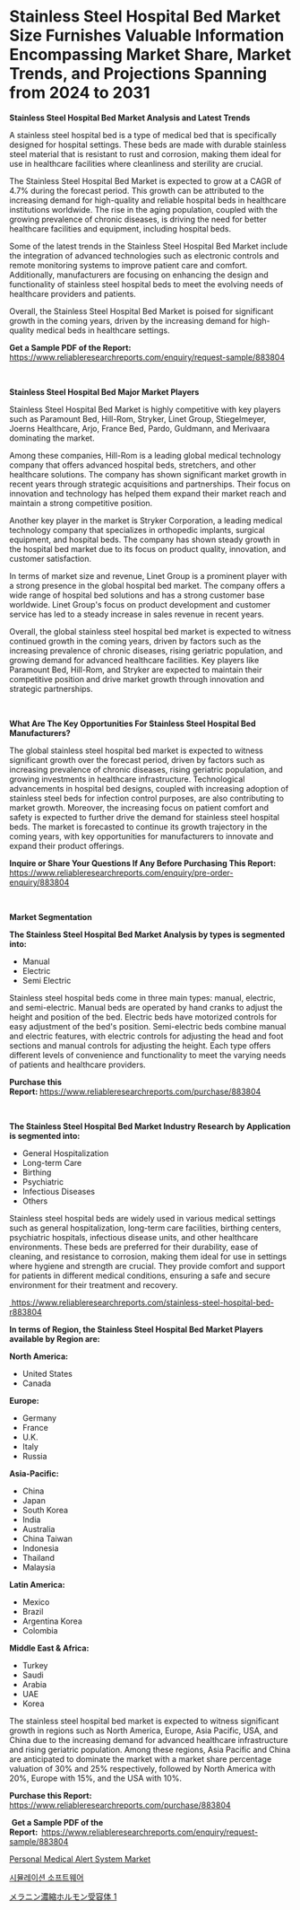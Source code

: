 <p><h1>Stainless Steel Hospital Bed Market Size Furnishes Valuable Information Encompassing Market Share, Market Trends, and Projections Spanning from 2024 to 2031</h1></p><p><strong>Stainless Steel Hospital Bed Market Analysis and Latest Trends</strong></p>
<p><p>A stainless steel hospital bed is a type of medical bed that is specifically designed for hospital settings. These beds are made with durable stainless steel material that is resistant to rust and corrosion, making them ideal for use in healthcare facilities where cleanliness and sterility are crucial.</p><p>The Stainless Steel Hospital Bed Market is expected to grow at a CAGR of 4.7% during the forecast period. This growth can be attributed to the increasing demand for high-quality and reliable hospital beds in healthcare institutions worldwide. The rise in the aging population, coupled with the growing prevalence of chronic diseases, is driving the need for better healthcare facilities and equipment, including hospital beds.</p><p>Some of the latest trends in the Stainless Steel Hospital Bed Market include the integration of advanced technologies such as electronic controls and remote monitoring systems to improve patient care and comfort. Additionally, manufacturers are focusing on enhancing the design and functionality of stainless steel hospital beds to meet the evolving needs of healthcare providers and patients.</p><p>Overall, the Stainless Steel Hospital Bed Market is poised for significant growth in the coming years, driven by the increasing demand for high-quality medical beds in healthcare settings.</p></p>
<p><strong>Get a Sample PDF of the Report:&nbsp;</strong> <a href="https://www.reliableresearchreports.com/enquiry/request-sample/883804">https://www.reliableresearchreports.com/enquiry/request-sample/883804</a></p>
<p>&nbsp;</p>
<p><strong>Stainless Steel Hospital Bed Major Market Players</strong></p>
<p><p>Stainless Steel Hospital Bed Market is highly competitive with key players such as Paramount Bed, Hill-Rom, Stryker, Linet Group, Stiegelmeyer, Joerns Healthcare, Arjo, France Bed, Pardo, Guldmann, and Merivaara dominating the market.</p><p>Among these companies, Hill-Rom is a leading global medical technology company that offers advanced hospital beds, stretchers, and other healthcare solutions. The company has shown significant market growth in recent years through strategic acquisitions and partnerships. Their focus on innovation and technology has helped them expand their market reach and maintain a strong competitive position.</p><p>Another key player in the market is Stryker Corporation, a leading medical technology company that specializes in orthopedic implants, surgical equipment, and hospital beds. The company has shown steady growth in the hospital bed market due to its focus on product quality, innovation, and customer satisfaction.</p><p>In terms of market size and revenue, Linet Group is a prominent player with a strong presence in the global hospital bed market. The company offers a wide range of hospital bed solutions and has a strong customer base worldwide. Linet Group's focus on product development and customer service has led to a steady increase in sales revenue in recent years.</p><p>Overall, the global stainless steel hospital bed market is expected to witness continued growth in the coming years, driven by factors such as the increasing prevalence of chronic diseases, rising geriatric population, and growing demand for advanced healthcare facilities. Key players like Paramount Bed, Hill-Rom, and Stryker are expected to maintain their competitive position and drive market growth through innovation and strategic partnerships.</p></p>
<p>&nbsp;</p>
<p><strong>What Are The Key Opportunities For Stainless Steel Hospital Bed Manufacturers?</strong></p>
<p><p>The global stainless steel hospital bed market is expected to witness significant growth over the forecast period, driven by factors such as increasing prevalence of chronic diseases, rising geriatric population, and growing investments in healthcare infrastructure. Technological advancements in hospital bed designs, coupled with increasing adoption of stainless steel beds for infection control purposes, are also contributing to market growth. Moreover, the increasing focus on patient comfort and safety is expected to further drive the demand for stainless steel hospital beds. The market is forecasted to continue its growth trajectory in the coming years, with key opportunities for manufacturers to innovate and expand their product offerings.</p></p>
<p><strong>Inquire or Share Your Questions If Any Before Purchasing This Report:</strong> <a href="https://www.reliableresearchreports.com/enquiry/pre-order-enquiry/883804">https://www.reliableresearchreports.com/enquiry/pre-order-enquiry/883804</a></p>
<p>&nbsp;</p>
<p><strong>Market Segmentation</strong></p>
<p><strong>The Stainless Steel Hospital Bed Market Analysis by types is segmented into:</strong></p>
<p><ul><li>Manual</li><li>Electric</li><li>Semi Electric</li></ul></p>
<p><p>Stainless steel hospital beds come in three main types: manual, electric, and semi-electric. Manual beds are operated by hand cranks to adjust the height and position of the bed. Electric beds have motorized controls for easy adjustment of the bed's position. Semi-electric beds combine manual and electric features, with electric controls for adjusting the head and foot sections and manual controls for adjusting the height. Each type offers different levels of convenience and functionality to meet the varying needs of patients and healthcare providers.</p></p>
<p><strong>Purchase this Report:&nbsp;</strong><a href="https://www.reliableresearchreports.com/purchase/883804">https://www.reliableresearchreports.com/purchase/883804</a></p>
<p>&nbsp;</p>
<p><strong>The Stainless Steel Hospital Bed Market Industry Research by Application is segmented into:</strong></p>
<p><ul><li>General Hospitalization</li><li>Long-term Care</li><li>Birthing</li><li>Psychiatric</li><li>Infectious Diseases</li><li>Others</li></ul></p>
<p><p>Stainless steel hospital beds are widely used in various medical settings such as general hospitalization, long-term care facilities, birthing centers, psychiatric hospitals, infectious disease units, and other healthcare environments. These beds are preferred for their durability, ease of cleaning, and resistance to corrosion, making them ideal for use in settings where hygiene and strength are crucial. They provide comfort and support for patients in different medical conditions, ensuring a safe and secure environment for their treatment and recovery.</p></p>
<p><a href="https://www.reliableresearchreports.com/stainless-steel-hospital-bed-r883804">&nbsp;https://www.reliableresearchreports.com/stainless-steel-hospital-bed-r883804</a></p>
<p><strong>In terms of Region, the Stainless Steel Hospital Bed Market Players available by Region are:</strong></p>
<p>
    <p> <strong> North America: </strong>
        <ul>
            <li>United States</li>
            <li>Canada</li>
        </ul>
        </p> 
    <p> <strong> Europe: </strong>
        <ul>
            <li>Germany</li>
            <li>France</li>
            <li>U.K.</li>
            <li>Italy</li>
            <li>Russia</li>
        </ul>
        </p> 
    <p> <strong> Asia-Pacific: </strong>
        <ul>
            <li>China</li>
            <li>Japan</li>
            <li>South Korea</li>
            <li>India</li>
            <li>Australia</li>
            <li>China Taiwan</li>
            <li>Indonesia</li>
            <li>Thailand</li>
            <li>Malaysia</li>
        </ul>
        </p> 
    <p> <strong> Latin America: </strong>
        <ul>
            <li>Mexico</li>
            <li>Brazil</li>
            <li>Argentina Korea</li>
            <li>Colombia</li>
        </ul>
        </p> 
    <p> <strong> Middle East & Africa: </strong>
        <ul>
            <li>Turkey</li>
            <li>Saudi</li>
            <li>Arabia</li>
            <li>UAE</li>
            <li>Korea</li>
        </ul>
    </p>
    </p>
<p><p>The stainless steel hospital bed market is expected to witness significant growth in regions such as North America, Europe, Asia Pacific, USA, and China due to the increasing demand for advanced healthcare infrastructure and rising geriatric population. Among these regions, Asia Pacific and China are anticipated to dominate the market with a market share percentage valuation of 30% and 25% respectively, followed by North America with 20%, Europe with 15%, and the USA with 10%.</p></p>
<p><strong>Purchase this Report: </strong><a href="https://www.reliableresearchreports.com/purchase/883804">https://www.reliableresearchreports.com/purchase/883804</a></p>
<p>&nbsp;<strong>Get a Sample PDF of the Report:&nbsp;&nbsp;</strong><a href="https://www.reliableresearchreports.com/enquiry/request-sample/883804">https://www.reliableresearchreports.com/enquiry/request-sample/883804</a></p>
<p><strong></strong></p>
<p><p><a href="https://github.com/RickHolmes3/Market-Research-Report-List-4/blob/main/personal-medical-alert-system-market.md">Personal Medical Alert System Market</a></p><p><a href="https://medium.com/@jerrodhilll/simulation-software-%EC%8B%9C%EC%9E%A5-%EC%A0%84%EB%A7%9D-%EC%82%B0%EC%97%85-%EA%B0%9C%EC%9A%94-%EB%B0%8F-%EC%A0%84%EB%A7%9D-2024%EB%85%84%EB%B6%80%ED%84%B0-2031%EB%85%84%EA%B9%8C%EC%A7%80-37cd693a5573">시뮬레이션 소프트웨어</a></p><p><a href="https://github.com/zekaoe592392/Market-Research-Report-List-2/blob/main/738427749255.md">メラニン濃縮ホルモン受容体 1</a></p></p>